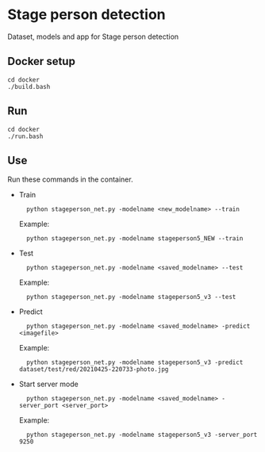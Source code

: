 # Stage person detection

Dataset, models and app for Stage person detection

## Docker setup

    cd docker
    ./build.bash

## Run

    cd docker
    ./run.bash

## Use

Run these commands in the container.

* Train

        python stageperson_net.py -modelname <new_modelname> --train

    Example:

        python stageperson_net.py -modelname stageperson5_NEW --train

* Test


        python stageperson_net.py -modelname <saved_modelname> --test 

    Example:

        python stageperson_net.py -modelname stageperson5_v3 --test 


* Predict 

        python stageperson_net.py -modelname <saved_modelname> -predict <imagefile>

    Example:

        python stageperson_net.py -modelname stageperson5_v3 -predict dataset/test/red/20210425-220733-photo.jpg

* Start server mode

        python stageperson_net.py -modelname <saved_modelname> -server_port <server_port>

    Example:

        python stageperson_net.py -modelname stageperson5_v3 -server_port 9250

